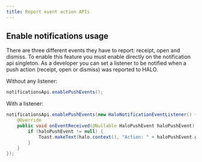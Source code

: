 ```yaml
---
title: Report event action APIs
---
```


## Enable notifications usage

There are three different events they have to report: receipt, open and dismiss. To enable this feature you must enable directly on the notification api singleton. As a developer you can set a listener to be notified when a push action (receipt, open or dismiss) was reported to HALO.

Without any listener:

```java
notificationsApi.enablePushEvents();
```

With a listener:

```java
notificationsApi.enablePushEvents(new HaloNotificationEventListener() {
    @Override
    public void onEventReceived(@Nullable HaloPushEvent haloPushEvent) {
        if (haloPushEvent != null) {
            Toast.makeText(halo.context(), "Action: " + haloPushEvent.getAction(), Toast.LENGTH_SHORT).show();
        }
    }
});
```    


